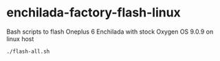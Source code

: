 # enchilada-factory-flash-linux
Bash scripts to flash Oneplus 6 Enchilada with stock Oxygen OS 9.0.9 on linux host

```./flash-all.sh```
